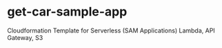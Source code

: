 # get-car-sample-app
Cloudformation Template for Serverless (SAM Applications) Lambda, API Gateway, S3
